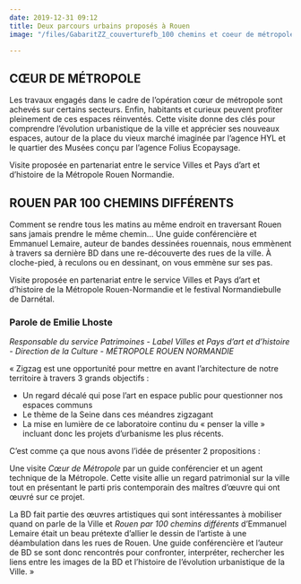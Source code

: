 ```yaml
---
date: 2019-12-31 09:12
title: Deux parcours urbains proposés à Rouen
image: "/files/GabaritZZ_couverturefb_100 chemins et coeur de métropole.jpg"

---
```

## CŒUR DE MÉTROPOLE

Les travaux engagés dans le cadre de l’opération cœur de métropole sont achevés sur certains secteurs. Enfin, habitants et curieux peuvent profiter pleinement de ces espaces réinventés. Cette visite donne des clés pour comprendre l’évolution urbanistique de la ville et apprécier ses nouveaux espaces, autour de la place du vieux marché imaginée par l’agence HYL et le quartier des Musées conçu par l’agence Folius Ecopaysage.

Visite proposée en partenariat entre le service Villes et Pays d’art et d’histoire de la Métropole Rouen Normandie.

## ROUEN PAR 100 CHEMINS DIFFÉRENTS

Comment se rendre tous les matins au même endroit en traversant Rouen sans jamais prendre le même chemin... Une guide conférencière et Emmanuel Lemaire, auteur de bandes dessinées rouennais, nous emmènent à travers sa dernière BD dans une re-découverte des rues de la ville. À cloche-pied, à reculons ou en dessinant, on vous emmène sur ses pas.

Visite proposée en partenariat entre le service Villes et Pays d’art et d’histoire de la Métropole Rouen-Normandie et le festival Normandiebulle de Darnétal.

### Parole de Emilie Lhoste

_Responsable du service Patrimoines - Label Villes et Pays d’art et d’histoire - Direction de la Culture - MÉTROPOLE ROUEN NORMANDIE_

« Zigzag est une opportunité pour mettre en avant l’architecture de notre territoire à travers 3 grands objectifs :

* Un regard décalé qui pose l’art en espace public pour questionner nos espaces communs
* Le thème de la Seine dans ces méandres zigzagant
* La mise en lumière de ce laboratoire continu du « penser la ville » incluant donc les projets d’urbanisme les plus récents.

C’est comme ça que nous avons l’idée de présenter 2 propositions :

Une visite _Cœur de Métropole_ par un guide conférencier et un agent technique de la Métropole. Cette visite allie un regard patrimonial sur la ville tout en présentant le parti pris contemporain des maîtres d’œuvre qui ont œuvré sur ce projet.

La BD fait partie des œuvres artistiques qui sont intéressantes à mobiliser quand on parle de la Ville et _Rouen par 100 chemins différents_ d’Emmanuel Lemaire était un beau prétexte d’allier le dessin de l’artiste à une déambulation dans les rues de Rouen. Une guide conférencière et l’auteur de BD se sont donc rencontrés pour confronter, interpréter, rechercher les liens entre les images de la BD et l’histoire de l’évolution urbanistique de la Ville. »